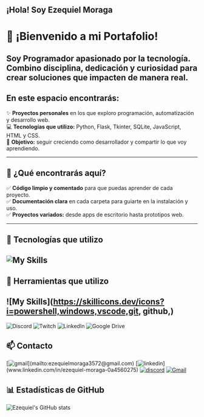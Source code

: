 ##       ¡Hola! Soy Ezequiel Moraga
# 👋 ¡Bienvenido a mi Portafolio!

Soy Programador **apasionado por la tecnología**.  
Combino disciplina, dedicación y curiosidad para crear soluciones que impacten de manera real.
---
## En este espacio encontrarás:

✨ **Proyectos personales** en los que exploro programación, automatización y desarrollo web.  
💻 **Tecnologías que utilizo:** Python, Flask, Tkinter, SQLite, JavaScript, HTML y CSS.  
🚀 **Objetivo:** seguir creciendo como desarrollador y compartir lo que voy aprendiendo.

---

## 📂 ¿Qué encontrarás aquí?

✅ **Código limpio y comentado** para que puedas aprender de cada proyecto.  
✅ **Documentación clara** en cada carpeta para guiarte en la instalación y uso.  
✅ **Proyectos variados:** desde apps de escritorio hasta prototipos web.

---




<!--
**ezequielmoraga/ezequielmoraga** is a ✨ _special_ ✨ repository because its `README.md` (this file) appears on your GitHub profile.

Here are some ideas to get you started:

- 🔭 I’m currently working on ...
- 🌱 I’m currently learning ...
- 👯 I’m looking to collaborate on ...
- 🤔 I’m looking for help with ...
- 💬 Ask me about ...
- 📫 How to reach me: ...
- 😄 Pronouns: ...
- ⚡ Fun fact: ...
-->




## 🚀 Tecnologías que utilizo
![My Skills](https://skillicons.dev/icons?i=py,django,js,html,css,sass,postgres,posman)
---
## 🚀  Herramientas que utilizo

![My Skills](https://skillicons.dev/icons?i=powershell,windows,vscode,git, github,)
--
![Discord](https://img.shields.io/badge/Discord-5865F2?style=for-the-badge&logo=discord&logoColor=white)
![Twitch](https://img.shields.io/badge/Twitch-9146FF?style=for-the-badge&logo=twitch&logoColor=white)
![LinkedIn](https://img.shields.io/badge/LinkedIn-0A66C2?style=for-the-badge&logo=linkedin&logoColor=white)
![Google Drive](https://img.shields.io/badge/Google%20Drive-34A853?style=for-the-badge&logo=googledrive&logoColor=white)

## 📫 Contacto
[![gmail](https://skillicons.dev/icons?i=gmail,)](mailto:ezequielmoraga3572@gmail.com)
[![linkedin](https://skillicons.dev/icons?i=linkedin,)](www.linkedin.com/in/ezequiel-moraga-0a4560275)
[![discord](https://img.shields.io/badge/LinkedIn-0077B5?style=for-the-badge&logo=linkedin&logoColor=white)](www.linkedin.com/in/ezequiel-moraga-0a4560275)
[![Gmail](https://img.shields.io/badge/Gmail-D14836?style=for-the-badge&logo=gmail&logoColor=white)](mailto:ezequielmoraga3572@gmail.com)

## 📊 Estadísticas de GitHub
![Ezequiel's GitHub stats](https://github-readme-stats.vercel.app/api?username=ezequielmoraga&show_icons=true&theme=radical)


